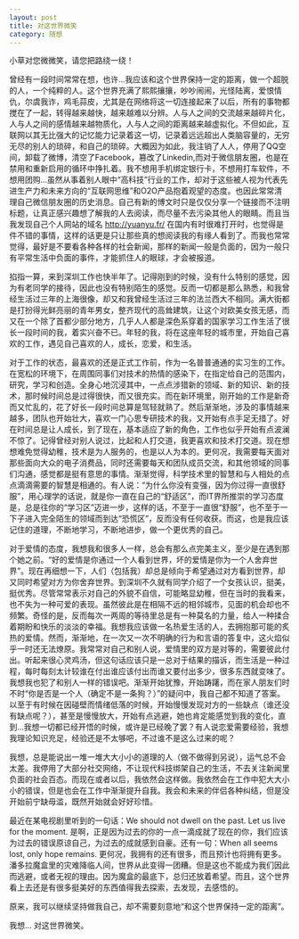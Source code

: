 ```yaml
---
layout: post
title: 对这世界微笑
category: 随想
---
```


小草对您微微笑，请您把路绕一绕！

曾经有一段时间常常在想，也许...我应该和这个世界保持一定的距离，做一个超脱的人，一个纯粹的人。这个世界充满了熙熙攘攘，吵吵闹闹，光怪陆离，爱恨情仇，尔虞我诈，鸡毛蒜皮，尤其是在网络将这一切连接起来了以后，所有的事物都搅在了一起，转得越来越快，越来越难以分辨。人与人之间的交流越来越碎片化，人与人之间的感情越来越物质化，人与人之间的距离越来越虚拟化。不但如此，互联网以其无比强大的记忆能力记录着这一切，记录着远远超出人类脑容量的，无穷无尽的别人的琐碎，和自己的琐碎。大概因为如此，我注销了人人，停用了QQ空间，卸载了微博，清空了Facebook，篡改了Linkedin,而对于微信朋友圈，也是在禁用和重新启用的循环中挣扎着。我不想用手机绑定银行卡，不想用打车软件，不想用团购...虽然从事着别人眼中“高科技”行业的工作，却对于这些被人视为代表先进生产力和未来方向的“互联网思维”和O2O产品抱着观望的态度。也因此常常清理自己微信朋友圈的历史消息。自己有新的博文时只是仅仅分享一个链接而不注明标题，让真正感兴趣想了解我的人去阅读，而尽量不去污染其他人的眼睛。而且当我发现自己个人网站的域名 <http://yuanyu.fr/> 在国内有时很难打开时，也觉得是件不错的事情，这样的话更是只让那些真的想阅读我的有缘人看到了。而我也常常觉得，最好是不要看各种各样的社会新闻，那样的新闻一般是负面的，因为一般只有平常生活中负面的事件，才能抓住人的眼球，才会被报道。

掐指一算，来到深圳工作也快半年了。记得刚到的时候，没有什么特别的感觉，因为有老同学的接待，因此也没有特别陌生的感觉。反而一切都是那么熟悉，和我曾经生活过三年的上海很像，却又和我曾经生活过三年的法兰西大不相同。满大街都是打扮得光鲜亮丽的青年男女，整齐现代的高耸建筑，让这个对欧美女孩无感，而又在一个除了首都少部分地方，几乎人人都是深色系穿着的国家学习工作生活了很长一段时间的我，着实兴奋不已。年轻的我，将在这座年轻的城市里，开始自己喜欢的工作，遇见自己喜欢的人，成长，恋爱，和生活。

对于工作的状态，最喜欢的还是正式工作前，作为一名普普通通的实习生的工作。在宽松的环境下，在周围同事们对技术的热情的感染下，在指定给自己的范围内，研究，学习和创造。全身心地沉浸其中，一点点涉猎新的领域、新的知识、新的技术，那时候时间总是过得很快，而又很充实。而在新环境里，刚开始的工作是新奇而又忙乱的，花了好长一段时间总算是驾轻就熟了。然后渐渐地，涉及的事情越来越多，团队也开始壮大，喜欢一门心思专研技术的我，又开始有点手足无措了。好在时间总是让人成长，到了现在，基本适应了新的角色，工作也似乎开始有点波澜不惊了。记得曾经对别人说过，比起和人打交道，我更喜欢和技术打交道。现在想想难免觉得幼稚，技术是为人服务的，也是以人为本的。更何况，我需要每天面对那些面向大众的电子消费品，同时还需要每天和团队成员交流，和其他领域的同事们沟通，感觉都是挺有意思的事情。渐渐觉得，科学技术里的智慧和与人相处的点点滴滴需要的智慧是相通的。有人说：“为什么你没有变强，因为你过得一直很舒服”，用心理学的话说，就是你一直在自己的“舒适区”，而IT界所推崇的学习态度是，总是往你的“学习区”迈进一步，这样的话，不至于一直很“舒服”，也不至于一下子进入完全陌生的领域而到达“恐慌区”，反而没有任何收获。而这，也是我应该记住的道理，不断地学习，不断地进步，做一个更优秀的自己。

对于爱情的态度，我想我和很多人一样，总会有那么点完美主义，至少是在遇到那个她之前。“好的爱情是你通过一个人看到世界，坏的爱情是你为一个人舍弃世界”。现在再细想一下，人们（包括我）却总是倾向于希望通过对方看到世界，却又同时希望对方为你舍弃世界。到深圳不久就有同学介绍了一个女孩认识，挺美，挺优秀。尽管常常表示对自己的外貌不自信，可能略显幼稚，但在当时的我看来，也不失为一种可爱的表现。虽然彼此是在相隔不远的相邻城市，见面的机会却也不频繁。奇怪的是，反而每次一两周的等待里总是有一种莫名的力量，给人一种揉合着期盼和快乐的淡淡的幸福。我想我应该做一名热爱生活的人，去拥抱那可能的炙热的爱情。然而，渐渐地，在一次又一次不明确的行为和言语的答复中，这火焰似乎一时还无法燎原。我常常对自己和别人说，爱情里的双方是对等的，需要彼此付出。听起来很心灵鸡汤，但这句话应该只是一总对于结果的描诉，而生活是一种过程，每时每刻太计较谁在付出谁应该付出而谁又要付出多少，很多东西就变味了。我想我也犯了和别人一样的错误吧。渐渐开始犹豫，开始踌躇，而在家人朋友们时不时“你是否是一个人（确定不是一条狗？）”的疑问中，我自己都不知道了答案。以至于有时候在因碰壁而情绪低落的时候，开始慢慢发现对方的一些缺点（谁还没有缺点呢？），甚至是慢慢放大，开始有点逃避，她也肯定能感觉到我的变化，直到...我想一切都已经开悟的时候，或许是已经晚了罢？有人说恋爱需要经验，我想我理论知识充足，经验还是不太够吧，不过谁不是这么过来的呢？

我想，总是能说出一堆一堆大大小小的道理的人（做不做得到另说），运气总不会太差。我停用了大部分社交网络，不让现代科技绑架自己的生活，不去关注新闻里负面的社会百态。而现在或者以后，我依然会这样做。我依然会在工作中犯大大小小的错误，但是也会在工作中渐渐提升自我。我会和未来的伴侣各种纠结，但是没开始前宁缺毋滥，既然开始就会好好珍惜。

最近在某电视剧里听到的一句话：We should not dwell on the past. Let us live for the moment. 是啊，正是因为过去的你的一点一滴成就了现在的你，我们应该为过去的错误原谅自己，为过去的成就感到自豪。还有一句：When all seems lost, only hope remains. 更何况，我拥有的还有很多，而且预计也将拥有更多。潘多拉魔盒里的灾难降临人间，世界从此变得一团糟。但是这也不能成为我们因此而逃避，或者无视的理由。因为魔盒的最底下，总归还放着希望。而且，这个世界看上去还是有很多挺美好的东西值得我去探索，去发现，去感悟的。

原来，我可以继续坚持做我自己，却不需要刻意地“和这个世界保持一定的距离”。

我想... 对这世界微笑。
